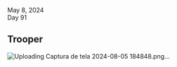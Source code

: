 
May 8, 2024<br>
Day 91<br>

<h2>Trooper</h2>

![Uploading Captura de tela 2024-08-05 184848.png…]()

